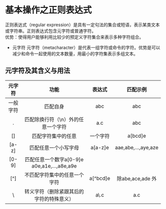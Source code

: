 # 基本操作之正则表达式
正则表达式（regular expression）是具有一定句法的集合或短语，表示某类文本或字符串。正则表达式包含元字符或普通字符。  
优势：使得用户能够利用比较少的预定义字符集合来表示多种字符组合。

+ 元字符
元字符（metacharacter）是代表一组字符或命令的字符。优势是可以减少和命令一起使用的文本数量，用最小的字符集表示多组文本。

## 元字符及其含义与用法
元字符 | 功能 | 表达式 | 匹配示例
:--:|:--:|:--:|:--:
一般字符 | 匹配自身 | abc  | abc
.  | 匹配除换行符（\n）外的任意一个字符 | a.c  | abc
[]  | 匹配字符集中的任意 | 一个字符 | a[bcd]e  | abe,ace,ade
[a-z]  | 匹配任意一个小写字母 | a[a-z]e  | aae,abe,…,aye,aze
[0-9]  | 匹配任意一个数字a[0-9]e a0e,a1e,…,a8e,a9e
[^]  | 不匹配字符集中的任意一个字符 | a[^bcd]e  | 除abe,ace,ade 外
\  | 转义字符（删除紧跟其后的字符的特殊意义） | a\\.c  | a.c







































